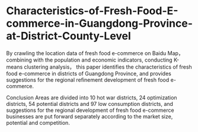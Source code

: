 # Characteristics-of-Fresh-Food-E-commerce-in-Guangdong-Province-at-District-County-Level
By crawling the location data of fresh food e-commerce on Baidu Map， combining with the population and economic indicators, conducting K-means clustering analysis， this paper identifies the characteristics of fresh food e-commerce in districts of Guangdong Province, and provides suggestions for the regional refinement development of fresh food e-commerce.

Conclusion
Areas are divided into 10 hot war districts, 24 optimization districts, 54 potential districts and 97 low consumption districts, and suggestions for the regional development of fresh food e-commerce businesses are put forward separately according to the market size, potential and competition.
